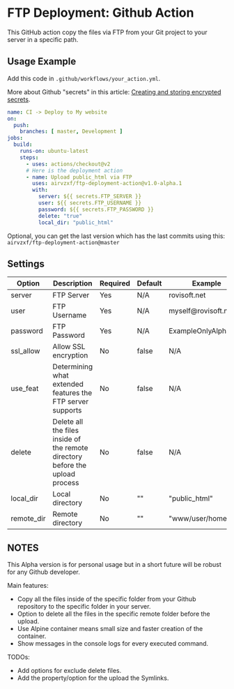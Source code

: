 # FTP Deployment: Github Action

This GitHub action copy the files via FTP from your Git project to your server in a specific path.


## Usage Example

Add this code in `.github/workflows/your_action.yml`.

More about Github "secrets" in this article:
[Creating and storing encrypted secrets][1].

```yaml
name: CI -> Deploy to My website
on:
  push:
    branches: [ master, Development ]
jobs:
  build:
    runs-on: ubuntu-latest
    steps:
      - uses: actions/checkout@v2
      # Here is the deployment action
      - name: Upload public_html via FTP
        uses: airvzxf/ftp-deployment-action@v1.0-alpha.1
        with:
          server: ${{ secrets.FTP_SERVER }}
          user: ${{ secrets.FTP_USERNAME }}
          password: ${{ secrets.FTP_PASSWORD }}
          delete: "true"
          local_dir: "public_html"
```

Optional, you can get the last version which has the last commits using this:
`airvzxf/ftp-deployment-action@master`


## Settings

Option | Description | Required | Default | Example
---    | ---         | ---      | ---     | ---
server | FTP Server | Yes | N/A | rovisoft.net
user | FTP Username | Yes | N/A | myself&#64;rovisoft.net
password | FTP Password | Yes | N/A | ExampleOnlyAlphabets
ssl_allow | Allow SSL encryption | No | false | N/A
use_feat | Determining what extended features the FTP server supports | No | false | N/A
delete | Delete all the files inside of the remote directory before the upload process | No | false | N/A
local_dir | Local directory | No | "" | "public_html"
remote_dir | Remote directory | No | "" | "www/user/home"


## NOTES
This Alpha version is for personal usage but in a short future will be robust for any Github developer.

Main features:
- Copy all the files inside of the specific folder from your Github repository to the specific folder in your server.
- Option to delete all the files in the specific remote folder before the upload.
- Use Alpine container means small size and faster creation of the container.
- Show messages in the console logs for every executed command.

TODOs:
- Add options for exclude delete files.
- Add the property/option for the upload the Symlinks.


[1]: https://docs.github.com/en/actions/configuring-and-managing-workflows/creating-and-storing-encrypted-secrets
